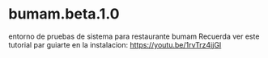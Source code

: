 # bumam.beta.1.0
entorno de pruebas de sistema para restaurante bumam
Recuerda ver este tutorial par guiarte en la instalacion: https://youtu.be/1rvTrz4jjGI
